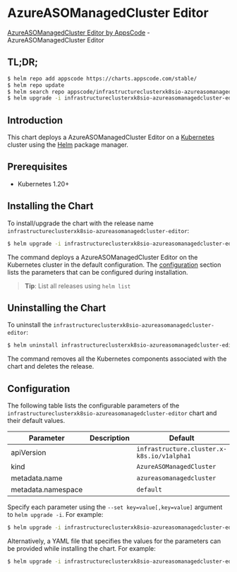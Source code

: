 # AzureASOManagedCluster Editor

[AzureASOManagedCluster Editor by AppsCode](https://appscode.com) - AzureASOManagedCluster Editor

## TL;DR;

```bash
$ helm repo add appscode https://charts.appscode.com/stable/
$ helm repo update
$ helm search repo appscode/infrastructureclusterxk8sio-azureasomanagedcluster-editor --version=v0.21.0
$ helm upgrade -i infrastructureclusterxk8sio-azureasomanagedcluster-editor appscode/infrastructureclusterxk8sio-azureasomanagedcluster-editor -n default --create-namespace --version=v0.21.0
```

## Introduction

This chart deploys a AzureASOManagedCluster Editor on a [Kubernetes](http://kubernetes.io) cluster using the [Helm](https://helm.sh) package manager.

## Prerequisites

- Kubernetes 1.20+

## Installing the Chart

To install/upgrade the chart with the release name `infrastructureclusterxk8sio-azureasomanagedcluster-editor`:

```bash
$ helm upgrade -i infrastructureclusterxk8sio-azureasomanagedcluster-editor appscode/infrastructureclusterxk8sio-azureasomanagedcluster-editor -n default --create-namespace --version=v0.21.0
```

The command deploys a AzureASOManagedCluster Editor on the Kubernetes cluster in the default configuration. The [configuration](#configuration) section lists the parameters that can be configured during installation.

> **Tip**: List all releases using `helm list`

## Uninstalling the Chart

To uninstall the `infrastructureclusterxk8sio-azureasomanagedcluster-editor`:

```bash
$ helm uninstall infrastructureclusterxk8sio-azureasomanagedcluster-editor -n default
```

The command removes all the Kubernetes components associated with the chart and deletes the release.

## Configuration

The following table lists the configurable parameters of the `infrastructureclusterxk8sio-azureasomanagedcluster-editor` chart and their default values.

|     Parameter      | Description |                        Default                        |
|--------------------|-------------|-------------------------------------------------------|
| apiVersion         |             | <code>infrastructure.cluster.x-k8s.io/v1alpha1</code> |
| kind               |             | <code>AzureASOManagedCluster</code>                   |
| metadata.name      |             | <code>azureasomanagedcluster</code>                   |
| metadata.namespace |             | <code>default</code>                                  |


Specify each parameter using the `--set key=value[,key=value]` argument to `helm upgrade -i`. For example:

```bash
$ helm upgrade -i infrastructureclusterxk8sio-azureasomanagedcluster-editor appscode/infrastructureclusterxk8sio-azureasomanagedcluster-editor -n default --create-namespace --version=v0.21.0 --set apiVersion=infrastructure.cluster.x-k8s.io/v1alpha1
```

Alternatively, a YAML file that specifies the values for the parameters can be provided while
installing the chart. For example:

```bash
$ helm upgrade -i infrastructureclusterxk8sio-azureasomanagedcluster-editor appscode/infrastructureclusterxk8sio-azureasomanagedcluster-editor -n default --create-namespace --version=v0.21.0 --values values.yaml
```
